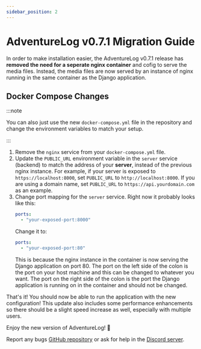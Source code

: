 ```yaml
---
sidebar_position: 2
---
```


# AdventureLog v0.7.1 Migration Guide

In order to make installation easier, the AdventureLog v0.7.1 release has **removed the need for a seperate nginx container** and cofig to serve the media files. Instead, the media files are now served by an instance of nginx running in the same container as the Django application.

## Docker Compose Changes

:::note

You can also just use the new `docker-compose.yml` file in the repository and change the environment variables to match your setup.

:::

1. Remove the `nginx` service from your `docker-compose.yml` file.
2. Update the `PUBLIC_URL` environment variable in the `server` service (backend) to match the address of your **server**, instead of the previous nginx instance. For example, if your server is exposed to `https://localhost:8000`, set `PUBLIC_URL` to `http://localhost:8000`. If you are using a domain name, set `PUBLIC_URL` to `https://api.yourdomain.com` as an example.
3. Change port mapping for the `server` service. Right now it probably looks like this:
   ```yaml
   ports:
     - "your-exposed-port:8000"
   ```
   Change it to:
   ```yaml
   ports:
     - "your-exposed-port:80"
   ```
   This is because the nginx instance in the container is now serving the Django application on port 80. The port on the left side of the colon is the port on your host machine and this can be changed to whatever you want. The port on the right side of the colon is the port the Django application is running on in the container and should not be changed.

That's it! You should now be able to run the application with the new configuration! This update also includes some performance enhancements so there should be a slight speed increase as well, especially with multiple users.

Enjoy the new version of AdventureLog! 🎉

Report any bugs [GitHub repository](https://github.com/seanmorley15/adventurelog) or ask for help in the [Discord server](https://discord.gg/wRbQ9Egr8C).
